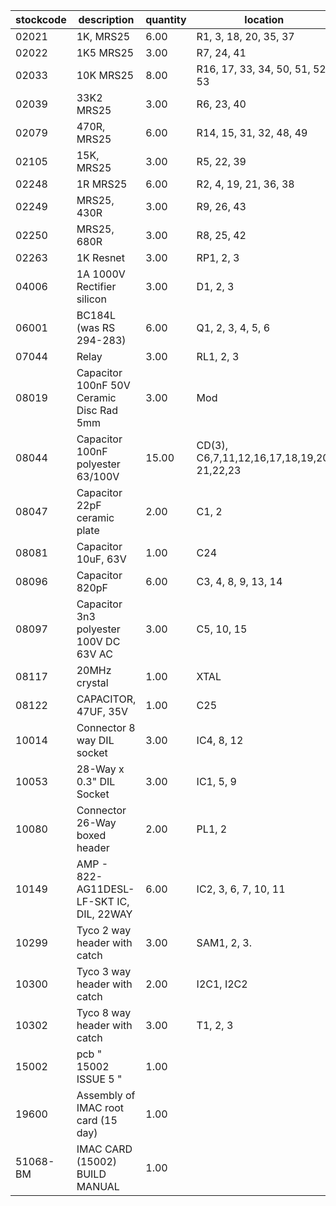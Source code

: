 |stockcode|description|quantity|location|
|---------|-----------|--------|--------|
|02021|1K, MRS25|6.00|R1, 3, 18, 20, 35, 37|
|02022|1K5  MRS25|3.00|R7, 24, 41|
|02033|10K MRS25|8.00|R16, 17, 33, 34, 50, 51, 52, 53|
|02039|33K2 MRS25|3.00|R6, 23, 40|
|02079|470R, MRS25|6.00|R14, 15, 31, 32, 48, 49|
|02105|15K, MRS25|3.00|R5, 22, 39|
|02248|1R MRS25|6.00|R2, 4, 19, 21, 36, 38|
|02249|MRS25, 430R|3.00|R9, 26, 43|
|02250|MRS25, 680R|3.00|R8, 25, 42|
|02263|1K Resnet|3.00|RP1, 2, 3|
|04006|1A 1000V Rectifier silicon|3.00|D1, 2, 3|
|06001|BC184L (was RS 294-283)|6.00|Q1, 2, 3, 4, 5, 6|
|07044|Relay|3.00|RL1, 2, 3|
|08019|Capacitor 100nF 50V Ceramic Disc Rad 5mm|3.00|Mod|
|08044|Capacitor 100nF polyester 63/100V|15.00|CD(3), C6,7,11,12,16,17,18,19,20, 21,22,23|
|08047|Capacitor 22pF ceramic plate|2.00|C1, 2|
|08081|Capacitor 10uF, 63V|1.00|C24|
|08096|Capacitor 820pF|6.00|C3, 4, 8, 9, 13, 14|
|08097|Capacitor 3n3 polyester 100V DC 63V AC|3.00|C5, 10, 15|
|08117|20MHz crystal|1.00|XTAL|
|08122|CAPACITOR, 47UF, 35V|1.00|C25|
|10014|Connector 8 way DIL socket|3.00|IC4, 8, 12|
|10053|28-Way x 0.3" DIL Socket|3.00|IC1, 5, 9|
|10080|Connector 26-Way boxed header|2.00|PL1, 2|
|10149|AMP - 822-AG11DESL-LF-SKT IC, DIL, 22WAY|6.00|IC2, 3, 6, 7, 10, 11|
|10299|Tyco 2 way header with catch|3.00|SAM1, 2, 3.|
|10300|Tyco 3 way header with catch|2.00|I2C1, I2C2|
|10302|Tyco 8 way header with catch|3.00|T1, 2, 3|
|15002|pcb  " 15002 ISSUE 5 "|1.00||
|19600|Assembly of IMAC root card (15 day)|1.00||
|51068-BM|IMAC CARD (15002) BUILD MANUAL|1.00||
